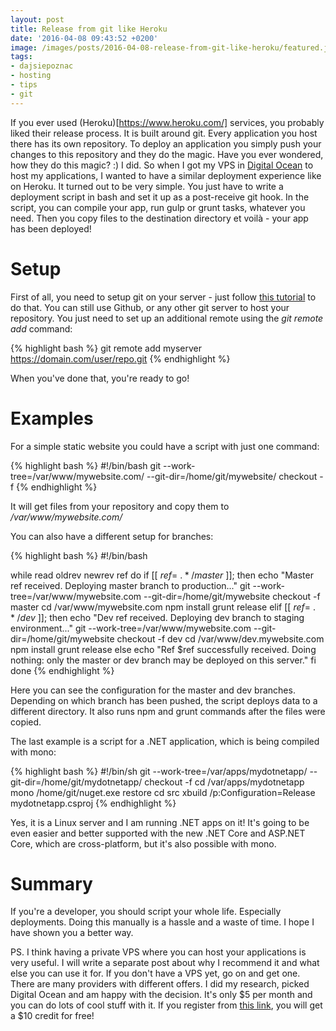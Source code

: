 ```yaml
---
layout: post
title: Release from git like Heroku
date: '2016-04-08 09:43:52 +0200'
image: /images/posts/2016-04-08-release-from-git-like-heroku/featured.jpg
tags:
- dajsiepoznac
- hosting
- tips
- git
---
```

If you ever used (Heroku)[https://www.heroku.com/] services, you probably liked their release process. It is built around git. Every application you host there has its own repository. To deploy an application you simply push your changes to this repository and they do the magic. Have you ever wondered, how they do this magic? :) I did. So when I got my VPS in [Digital Ocean](https://m.do.co/c/52b0b5522e84) to host my applications, I wanted to have a similar deployment experience like on Heroku. It turned out to be very simple. You just have to write a deployment script in bash and set it up as a post-receive git hook. In the script, you can compile your app, run gulp or grunt tasks, whatever you need. Then you copy files to the destination directory et voil&agrave; - your app has been deployed!

# Setup
First of all, you need to setup git on your server - just follow [this tutorial](https://www.digitalocean.com/community/tutorials/how-to-set-up-a-private-git-server-on-a-vps) to do that. You can still use Github, or any other git server to host your repository. You just need to set up an additional remote using the _git remote add_ command:

{% highlight bash %}
git remote add myserver https://domain.com/user/repo.git
{% endhighlight %}

When you've done that, you're ready to go!

# Examples
For a simple static website you could have a script with just one command:

{% highlight bash %}
#!/bin/bash
git --work-tree=/var/www/mywebsite.com/ --git-dir=/home/git/mywebsite/ checkout -f
{% endhighlight %}

It will get files from your repository and copy them to _/var/www/mywebsite.com/_

You can also have a different setup for branches:

{% highlight bash %}
#!/bin/bash

while read oldrev newrev ref
do
    if [[ $ref =~ .*/master$ ]];
    then
        echo "Master ref received.  Deploying master branch to production..."
        git --work-tree=/var/www/mywebsite.com --git-dir=/home/git/mywebsite checkout -f master
        cd /var/www/mywebsite.com
        npm install
        grunt release
    elif [[ $ref =~ .*/dev$ ]];
    then
        echo "Dev ref received. Deploying dev branch to staging environment..."
        git --work-tree=/var/www/mywebsite.com --git-dir=/home/git/mywebsite checkout -f dev
        cd /var/www/dev.mywebsite.com
        npm install
        grunt release
    else
        echo "Ref $ref successfully received.  Doing nothing: only the master or dev branch may be deployed on this server."
    fi
done
{% endhighlight %}

Here you can see the configuration for the master and dev branches. Depending on which branch has been pushed, the script deploys data to a different directory. It also runs npm and grunt commands after the files were copied.

The last example is a script for a .NET application, which is being compiled with mono:

{% highlight bash %}
#!/bin/sh
git --work-tree=/var/apps/mydotnetapp/ --git-dir=/home/git/mydotnetapp/ checkout -f
cd /var/apps/mydotnetapp
mono /home/git/nuget.exe restore
cd src
xbuild  /p:Configuration=Release mydotnetapp.csproj
{% endhighlight %}

Yes, it is a Linux server and I am running .NET apps on it! It's going to be even easier and better supported with the new .NET Core and ASP.NET Core, which are cross-platform, but it's also possible with mono.

# Summary
If you're a developer, you should script your whole life. Especially deployments. Doing this manually is a hassle and a waste of time. I hope I have shown you a better way.

PS. I think having a private VPS where you can host your applications is very useful. I will write a separate post about why I recommend it and what else you can use it for. If you don't have a VPS yet, go on and get one. There are many providers with different offers. I did my research, picked Digital Ocean and am happy with the decision. It's only $5 per month and you can do lots of cool stuff with it. If you register from [this link](https://m.do.co/c/52b0b5522e84), you will get a $10 credit for free!
